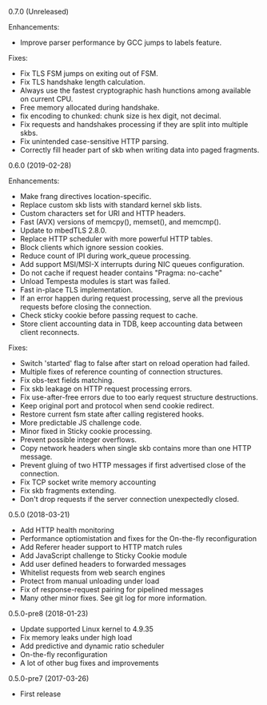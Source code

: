 0.7.0 (Unreleased)

Enhancements:

  * Improve parser performance by GCC jumps to labels feature.

Fixes:

  * Fix TLS FSM jumps on exiting out of FSM.
  * Fix TLS handshake length calculation.
  * Always use the fastest cryptographic hash hunctions among available on current CPU.
  * Free memory allocated during handshake.
  * fix encoding to chunked: chunk size is hex digit, not decimal.
  * Fix requests and handshakes processing if they are split into multiple skbs.
  * Fix unintended case-sensitive HTTP parsing.
  * Correctly fill header part of skb when writing data into paged fragments.


0.6.0 (2019-02-28)

Enhancements:

  * Make frang directives location-specific.
  * Replace custom skb lists with standard kernel skb lists.
  * Custom characters set for URI and HTTP headers.
  * Fast (AVX) versions of memcpy(), memset(), and memcmp().
  * Update to mbedTLS 2.8.0.
  * Replace HTTP scheduler with more powerful HTTP tables.
  * Block clients which ignore session cookies.
  * Reduce count of IPI during work_queue processing.
  * Add support MSI/MSI-X interrupts during NIC queues configuration.
  * Do not cache if request header contains "Pragma: no-cache"
  * Unload Tempesta modules is start was failed.
  * Fast in-place TLS implementation.
  * If an error happen during request processing, serve all the previous requests before closing the connection.
  * Check sticky cookie before passing request to cache.
  * Store client accounting data in TDB, keep accounting data between client reconnects.

Fixes:

  * Switch 'started' flag to false after start on reload operation had failed.
  * Multiple fixes of reference counting of connection structures.
  * Fix obs-text fields matching.
  * Fix skb leakage on HTTP request processing errors.
  * Fix use-after-free errors due to too early request structure destructions.
  * Keep original port and protocol when send cookie redirect.
  * Restore current fsm state after calling registered hooks.
  * More predictable JS challenge code.
  * Minor fixed in Sticky cookie processing.
  * Prevent possible integer overflows.
  * Copy network headers when single skb contains more than one HTTP message.
  * Prevent gluing of two HTTP messages if first advertised close of the connection.
  * Fix TCP socket write memory accounting
  * Fix skb fragments extending.
  * Don't drop requests if the server connection unexpectedly closed.


0.5.0 (2018-03-21)

  * Add HTTP health monitoring
  * Performance optiomistation and fixes for the On-the-fly reconfiguration
  * Add Referer header support to HTTP match rules
  * Add JavaScript challenge to Sticky Cookie module
  * Add user defined headers to forwarded messages
  * Whitelist requests from web search engines
  * Protect from manual unloading under load
  * Fix of response-request pairing for pipelined messages
  * Many other minor fixes. See git log for more information.


0.5.0-pre8 (2018-01-23)

  * Update supported Linux kernel to 4.9.35
  * Fix memory leaks under high load
  * Add predictive and dynamic ratio scheduler
  * On-the-fly reconfiguration
  * A lot of other bug fixes and improvements


0.5.0-pre7 (2017-03-26)

  * First release
